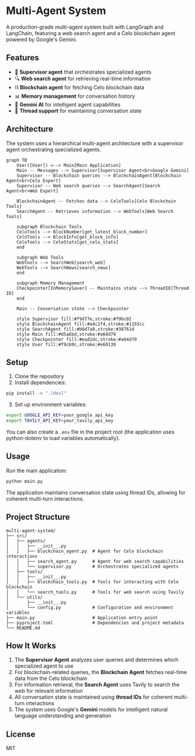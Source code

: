 # Multi-Agent System

A production-grade multi-agent system built with LangGraph and LangChain, featuring a web search agent and a Celo blockchain agent powered by Google's Gemini.

## Features

- 🤖 **Supervisor agent** that orchestrates specialized agents
- 🔍 **Web search agent** for retrieving real-time information
- ⛓️ **Blockchain agent** for fetching Celo blockchain data
- 📊 **Memory management** for conversation history
- 🤖 **Gemini AI** for intelligent agent capabilities
- 🧵 **Thread support** for maintaining conversation state

## Architecture

The system uses a hierarchical multi-agent architecture with a supervisor agent orchestrating specialized agents.

```mermaid
graph TB
    User([User]) <--> Main[Main Application]
    Main -- Messages --> Supervisor[Supervisor Agent<br>Google Gemini]
    Supervisor -- Blockchain queries --> BlockchainAgent[Blockchain Agent<br>Celo Expert]
    Supervisor -- Web search queries --> SearchAgent[Search Agent<br>Web Expert]

    BlockchainAgent -- Fetches data --> CeloTools[Celo Blockchain Tools]
    SearchAgent -- Retrieves information --> WebTools[Web Search Tools]

    subgraph Blockchain Tools
    CeloTools --> BlockNumber[get_latest_block_number]
    CeloTools --> BlockInfo[get_block_info]
    CeloTools --> CeloStats[get_celo_stats]
    end

    subgraph Web Tools
    WebTools --> SearchWeb[search_web]
    WebTools --> SearchNews[search_news]
    end

    subgraph Memory Management
    Checkpointer[InMemorySaver] -- Maintains state --> ThreadID[Thread ID]
    end

    Main -- Conversation state --> Checkpointer

    style Supervisor fill:#f9d77e,stroke:#f9bc02
    style BlockchainAgent fill:#a4c2f4,stroke:#1155cc
    style SearchAgent fill:#b6d7a8,stroke:#38761d
    style Main fill:#d5a6bd,stroke:#a64d79
    style Checkpointer fill:#ead1dc,stroke:#a64d79
    style User fill:#f9cb9c,stroke:#e69138
```

## Setup

1. Clone the repository
2. Install dependencies:

```bash
pip install -e ".[dev]"
```

3. Set up environment variables:

```bash
export GOOGLE_API_KEY=your_google_api_key
export TAVILY_API_KEY=your_tavily_api_key
```

You can also create a `.env` file in the project root (the application uses python-dotenv to load variables automatically).

## Usage

Run the main application:

```bash
python main.py
```

The application maintains conversation state using thread IDs, allowing for coherent multi-turn interactions.

## Project Structure

```
multi-agent-system/
├── src/
│   ├── agents/
│   │   ├── __init__.py
│   │   ├── blockchain_agent.py  # Agent for Celo blockchain interactions
│   │   ├── search_agent.py      # Agent for web search capabilities
│   │   └── supervisor.py        # Orchestrates specialized agents
│   ├── tools/
│   │   ├── __init__.py
│   │   ├── blockchain_tools.py  # Tools for interacting with Celo blockchain
│   │   └── search_tools.py      # Tools for web search using Tavily
│   └── utils/
│       ├── __init__.py
│       └── config.py            # Configuration and environment variables
├── main.py                      # Application entry point
├── pyproject.toml               # Dependencies and project metadata
└── README.md
```

## How It Works

1. The **Supervisor Agent** analyzes user queries and determines which specialized agent to use
2. For blockchain-related queries, the **Blockchain Agent** fetches real-time data from the Celo blockchain
3. For information retrieval, the **Search Agent** uses Tavily to search the web for relevant information
4. All conversation state is maintained using **thread IDs** for coherent multi-turn interactions
5. The system uses Google's **Gemini** models for intelligent natural language understanding and generation

## License

MIT
